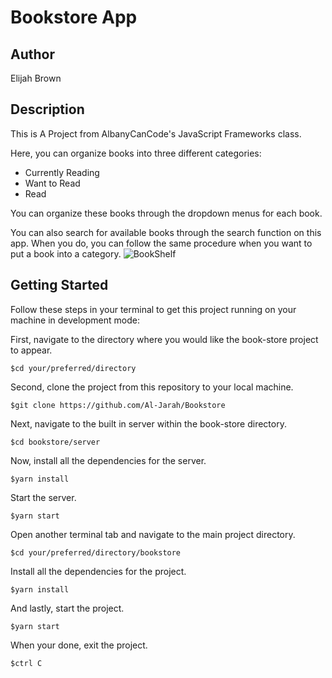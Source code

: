 # Bookstore App

## Author
Elijah Brown

## Description
This is A Project from AlbanyCanCode's JavaScript Frameworks class.

Here, you can organize books into three different categories:
* Currently Reading
* Want to Read
* Read

You can organize these books through the dropdown menus for each book.

You can also search for available books through the search function on this app.
When you do, you can follow the same procedure when you want to put a book into a category.
![BookShelf](https://imgur.com/QHi0bED)

## Getting Started

Follow these steps in your terminal to get this project running on your machine in development mode:

First, navigate to the directory where you would like the book-store project to appear.

```
$cd your/preferred/directory
```

Second, clone the project from this repository to your local machine.

```
$git clone https://github.com/Al-Jarah/Bookstore
```

Next, navigate to the built in server within the book-store directory.

```
$cd bookstore/server
```

Now, install all the dependencies for the server.

```
$yarn install
```

Start the server.

```
$yarn start
```

Open another terminal tab and navigate to the main project directory.

```
$cd your/preferred/directory/bookstore
```

Install all the dependencies for the project.

```
$yarn install
```

And lastly, start the project.

```
$yarn start
```
When your done, exit the project.

```
$ctrl C
```

